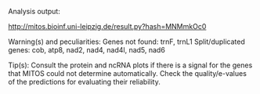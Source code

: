 Analysis output:

http://mitos.bioinf.uni-leipzig.de/result.py?hash=MNMmkOc0


Warning(s) and peculiarities:
Genes not found: trnF, trnL1
Split/duplicated genes: cob, atp8, nad2, nad4, nad4l, nad5, nad6

Tip(s):
Consult the protein and ncRNA plots if there is a signal 
for the genes that MITOS could not determine automatically.
Check the quality/e-values of the predictions for evaluating their reliability.